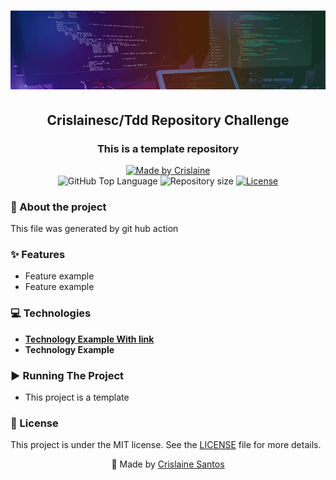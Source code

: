 
<div align="center">
  <h1> <img alt="code-image" width="1100px" src="https://github.com/crislainesc/actions/blob/main/.github/workflows/assets/banner.jpeg"> </h1>
  <h2> Crislainesc/Tdd Repository Challenge </h2>
  <h3>
This is a template repository</h3>
  <p>
    <a href="https://github.com/crislainesc">
      <img alt="Made by Crislaine" src="https://img.shields.io/badge/solved%20by-Crislâine%20Santos-blueviolet?style=plastic">
    </a>
   <br/>
    <img alt="GitHub Top Language" src="https://img.shields.io/github/languages/top/crislainesc/tdd_repository_challenge?color=blue&style=plastic">
    <img alt="Repository size" src="https://img.shields.io/github/repo-size/crislainesc/tdd_repository_challenge?style=plastic"/>
    <a href="https://opensource.org/licenses/MIT">
      <img alt="License" src="https://img.shields.io/badge/license-MIT-brightgreen?style=plastic">
    </a>
  </p>
</div>

### 📖 About the project
This file was generated by git hub action
### ✨ Features
- Feature example
- Feature example
### 💻 Technologies
- **[Technology Example With link](https://nodejs.org/en)**
- **Technology Example**

### ▶️ Running The Project
- This project is a template
### 📝 License

This project is under the MIT license. See the [LICENSE](/LICENSE) file for more details.

<div align="center">
  <p>🚀 Made by <a href="https://github.com/crislainesc">Crislaine Santos</a> </p>
</div>
